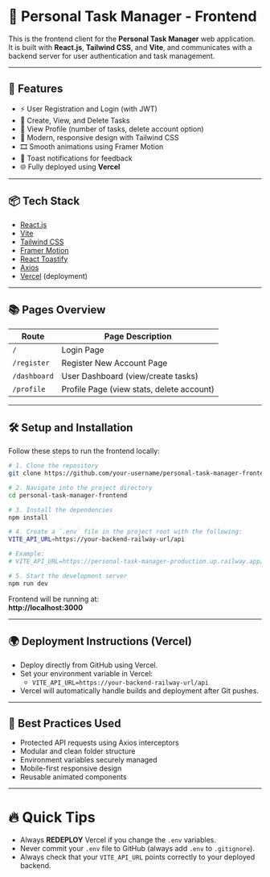 # 🎨 Personal Task Manager - Frontend

This is the frontend client for the **Personal Task Manager** web application.  
It is built with **React.js**, **Tailwind CSS**, and **Vite**, and communicates with a backend server for user authentication and task management.

---

## 🚀 Features

- ⚡ User Registration and Login (with JWT)
- 📝 Create, View, and Delete Tasks
- 🧠 View Profile (number of tasks, delete account option)
- 🎨 Modern, responsive design with Tailwind CSS
- 🎞️ Smooth animations using Framer Motion
- 🔔 Toast notifications for feedback
- 🌐 Fully deployed using **Vercel**

---

## 📦 Tech Stack

- [React.js](https://react.dev/)
- [Vite](https://vitejs.dev/)
- [Tailwind CSS](https://tailwindcss.com/)
- [Framer Motion](https://www.framer.com/motion/)
- [React Toastify](https://fkhadra.github.io/react-toastify/)
- [Axios](https://axios-http.com/)
- [Vercel](https://vercel.com/) (deployment)

---

## 📚 Pages Overview

| Route         | Page Description                          |
|---------------|-------------------------------------------|
| `/`           | Login Page                                |
| `/register`   | Register New Account Page                 |
| `/dashboard`  | User Dashboard (view/create tasks)        |
| `/profile`    | Profile Page (view stats, delete account) |

---

## 🛠️ Setup and Installation

Follow these steps to run the frontend locally:

```bash
# 1. Clone the repository
git clone https://github.com/your-username/personal-task-manager-frontend.git

# 2. Navigate into the project directory
cd personal-task-manager-frontend

# 3. Install the dependencies
npm install

# 4. Create a `.env` file in the project root with the following:
VITE_API_URL=https://your-backend-railway-url/api

# Example:
# VITE_API_URL=https://personal-task-manager-production.up.railway.app/api

# 5. Start the development server
npm run dev
```

Frontend will be running at:  
**http://localhost:3000**

---

## 🌍 Deployment Instructions (Vercel)

- Deploy directly from GitHub using Vercel.
- Set your environment variable in Vercel:
  - `VITE_API_URL=https://your-backend-railway-url/api`
- Vercel will automatically handle builds and deployment after Git pushes.

---

## 📌 Best Practices Used

- Protected API requests using Axios interceptors
- Modular and clean folder structure
- Environment variables securely managed
- Mobile-first responsive design
- Reusable animated components

---

# 🔥 Quick Tips

- Always **REDEPLOY** Vercel if you change the `.env` variables.
- Never commit your `.env` file to GitHub (always add `.env` to `.gitignore`).
- Always check that your `VITE_API_URL` points correctly to your deployed backend.
